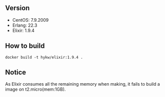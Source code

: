## Version
- CentOS: 7.9.2009
- Erlang: 22.3
- Elixir: 1.9.4

## How to build

```
docker build -t hykw/elixir:1.9.4 .
```

## Notice

As Elixir consumes all the remaining memory when making, it fails to build a image on t2.micro(mem:1GB).
